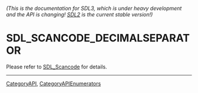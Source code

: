 ###### (This is the documentation for SDL3, which is under heavy development and the API is changing! [SDL2](https://wiki.libsdl.org/SDL2/) is the current stable version!)
# SDL_SCANCODE_DECIMALSEPARATOR

Please refer to [SDL_Scancode](SDL_Scancode) for details.

----
[CategoryAPI](CategoryAPI), [CategoryAPIEnumerators](CategoryAPIEnumerators)

